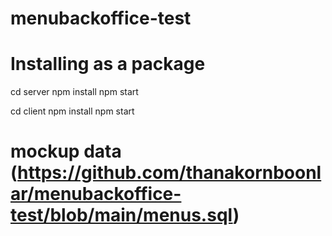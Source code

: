# menubackoffice-test

# Installing as a package

cd server 
npm install 
npm start

cd client
npm install 
npm start

# mockup data (https://github.com/thanakornboonlar/menubackoffice-test/blob/main/menus.sql)
